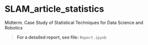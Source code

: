 # SLAM_article_statistics

Midterm. Case Study of Statistical Techniques for Data Science and Robotics

>**For a detailed report, see file:** `Report.ipynb`
